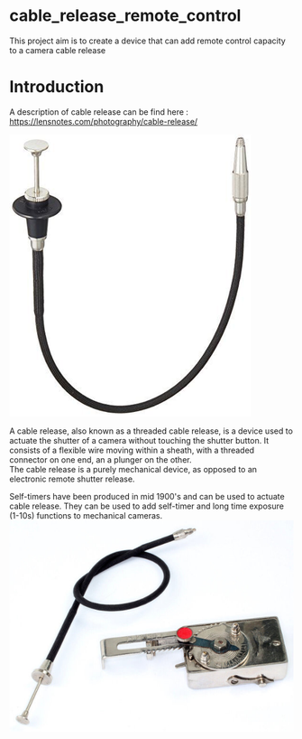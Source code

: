 # cable_release_remote_control
This project aim is to create a device that can add remote control capacity to a camera cable release

# Introduction
A description of cable release can be find here : https://lensnotes.com/photography/cable-release/

![Cable Release image](/images/Nikon-AR-3-Cable-release.jpg)

A cable release, also known as a threaded cable release, is a device used to actuate the shutter of a camera without touching the shutter button. It consists of a flexible wire moving within a sheath, with a threaded connector on one end, an a plunger on the other.  
The cable release is a purely mechanical device, as opposed to an electronic remote shutter release.  


Self-timers have been produced in mid 1900's and can be used to actuate cable release. They can be used to add self-timer and long time exposure (1-10s) functions to mechanical cameras.  
![Ferdax self-timer](/images/ferdax.jpg)


